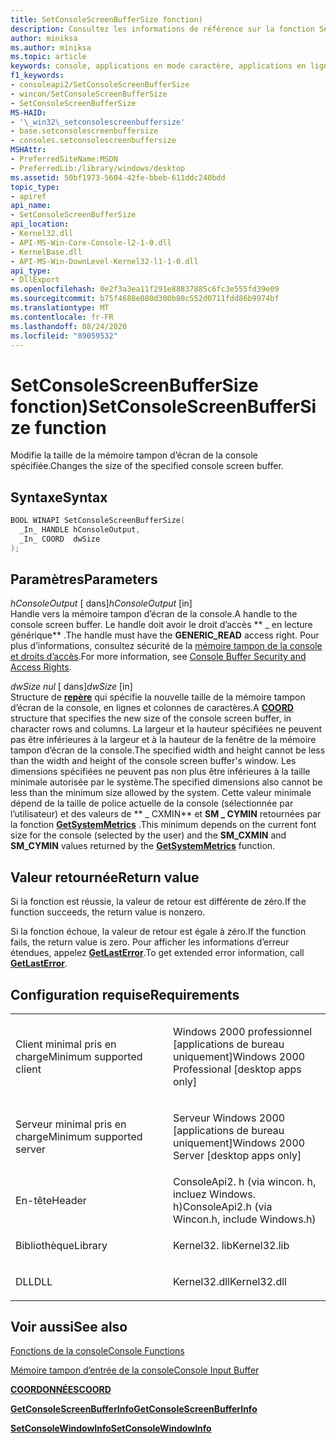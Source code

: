 ```yaml
---
title: SetConsoleScreenBufferSize fonction)
description: Consultez les informations de référence sur la fonction SetConsoleScreenBufferSize, qui modifie la taille de la mémoire tampon d’écran de la console spécifiée.
author: miniksa
ms.author: miniksa
ms.topic: article
keywords: console, applications en mode caractère, applications en ligne de commande, applications Terminal Server, API de console
f1_keywords:
- consoleapi2/SetConsoleScreenBufferSize
- wincon/SetConsoleScreenBufferSize
- SetConsoleScreenBufferSize
MS-HAID:
- '\_win32\_setconsolescreenbuffersize'
- base.setconsolescreenbuffersize
- consoles.setconsolescreenbuffersize
MSHAttr:
- PreferredSiteName:MSDN
- PreferredLib:/library/windows/desktop
ms.assetid: 50bf1973-5604-42fe-bbeb-611ddc240bdd
topic_type:
- apiref
api_name:
- SetConsoleScreenBufferSize
api_location:
- Kernel32.dll
- API-MS-Win-Core-Console-l2-1-0.dll
- KernelBase.dll
- API-MS-Win-DownLevel-Kernel32-l1-1-0.dll
api_type:
- DllExport
ms.openlocfilehash: 0e2f3a3ea11f291e88837885c6fc3e555fd39e09
ms.sourcegitcommit: b75f4688e080d300b80c552d0711fdd86b9974bf
ms.translationtype: MT
ms.contentlocale: fr-FR
ms.lasthandoff: 08/24/2020
ms.locfileid: "89059532"
---
```

# <a name="setconsolescreenbuffersize-function"></a><span data-ttu-id="a6977-104">SetConsoleScreenBufferSize fonction)</span><span class="sxs-lookup"><span data-stu-id="a6977-104">SetConsoleScreenBufferSize function</span></span>


<span data-ttu-id="a6977-105">Modifie la taille de la mémoire tampon d’écran de la console spécifiée.</span><span class="sxs-lookup"><span data-stu-id="a6977-105">Changes the size of the specified console screen buffer.</span></span>

<a name="syntax"></a><span data-ttu-id="a6977-106">Syntaxe</span><span class="sxs-lookup"><span data-stu-id="a6977-106">Syntax</span></span>
------

```C
BOOL WINAPI SetConsoleScreenBufferSize(
  _In_ HANDLE hConsoleOutput,
  _In_ COORD  dwSize
);
```

<a name="parameters"></a><span data-ttu-id="a6977-107">Paramètres</span><span class="sxs-lookup"><span data-stu-id="a6977-107">Parameters</span></span>
----------

<span data-ttu-id="a6977-108">*hConsoleOutput* \[ dans\]</span><span class="sxs-lookup"><span data-stu-id="a6977-108">*hConsoleOutput* \[in\]</span></span>  
<span data-ttu-id="a6977-109">Handle vers la mémoire tampon d’écran de la console.</span><span class="sxs-lookup"><span data-stu-id="a6977-109">A handle to the console screen buffer.</span></span> <span data-ttu-id="a6977-110">Le handle doit avoir le droit d’accès \*\* \_ en lecture générique\*\* .</span><span class="sxs-lookup"><span data-stu-id="a6977-110">The handle must have the **GENERIC\_READ** access right.</span></span> <span data-ttu-id="a6977-111">Pour plus d’informations, consultez sécurité de la [mémoire tampon de la console et droits d’accès](console-buffer-security-and-access-rights.md).</span><span class="sxs-lookup"><span data-stu-id="a6977-111">For more information, see [Console Buffer Security and Access Rights](console-buffer-security-and-access-rights.md).</span></span>

<span data-ttu-id="a6977-112">*dwSize nul* \[ dans\]</span><span class="sxs-lookup"><span data-stu-id="a6977-112">*dwSize* \[in\]</span></span>  
<span data-ttu-id="a6977-113">Structure de [**repère**](coord-str.md) qui spécifie la nouvelle taille de la mémoire tampon d’écran de la console, en lignes et colonnes de caractères.</span><span class="sxs-lookup"><span data-stu-id="a6977-113">A [**COORD**](coord-str.md) structure that specifies the new size of the console screen buffer, in character rows and columns.</span></span> <span data-ttu-id="a6977-114">La largeur et la hauteur spécifiées ne peuvent pas être inférieures à la largeur et à la hauteur de la fenêtre de la mémoire tampon d’écran de la console.</span><span class="sxs-lookup"><span data-stu-id="a6977-114">The specified width and height cannot be less than the width and height of the console screen buffer's window.</span></span> <span data-ttu-id="a6977-115">Les dimensions spécifiées ne peuvent pas non plus être inférieures à la taille minimale autorisée par le système.</span><span class="sxs-lookup"><span data-stu-id="a6977-115">The specified dimensions also cannot be less than the minimum size allowed by the system.</span></span> <span data-ttu-id="a6977-116">Cette valeur minimale dépend de la taille de police actuelle de la console (sélectionnée par l’utilisateur) et des valeurs de \*\* \_ CXMIN\*\* et **SM \_ CYMIN** retournées par la fonction [**GetSystemMetrics**](https://msdn.microsoft.com/library/windows/desktop/ms724385) .</span><span class="sxs-lookup"><span data-stu-id="a6977-116">This minimum depends on the current font size for the console (selected by the user) and the **SM\_CXMIN** and **SM\_CYMIN** values returned by the [**GetSystemMetrics**](https://msdn.microsoft.com/library/windows/desktop/ms724385) function.</span></span>

<a name="return-value"></a><span data-ttu-id="a6977-117">Valeur retournée</span><span class="sxs-lookup"><span data-stu-id="a6977-117">Return value</span></span>
------------

<span data-ttu-id="a6977-118">Si la fonction est réussie, la valeur de retour est différente de zéro.</span><span class="sxs-lookup"><span data-stu-id="a6977-118">If the function succeeds, the return value is nonzero.</span></span>

<span data-ttu-id="a6977-119">Si la fonction échoue, la valeur de retour est égale à zéro.</span><span class="sxs-lookup"><span data-stu-id="a6977-119">If the function fails, the return value is zero.</span></span> <span data-ttu-id="a6977-120">Pour afficher les informations d’erreur étendues, appelez [**GetLastError**](https://msdn.microsoft.com/library/windows/desktop/ms679360).</span><span class="sxs-lookup"><span data-stu-id="a6977-120">To get extended error information, call [**GetLastError**](https://msdn.microsoft.com/library/windows/desktop/ms679360).</span></span>

<a name="requirements"></a><span data-ttu-id="a6977-121">Configuration requise</span><span class="sxs-lookup"><span data-stu-id="a6977-121">Requirements</span></span>
------------

<table>
<colgroup>
<col width="50%" />
<col width="50%" />
</colgroup>
<tbody>
<tr class="odd">
<td><p><span data-ttu-id="a6977-122">Client minimal pris en charge</span><span class="sxs-lookup"><span data-stu-id="a6977-122">Minimum supported client</span></span></p></td>
<td><p><span data-ttu-id="a6977-123">Windows 2000 professionnel [applications de bureau uniquement]</span><span class="sxs-lookup"><span data-stu-id="a6977-123">Windows 2000 Professional [desktop apps only]</span></span></p></td>
</tr>
<tr class="even">
<td><p><span data-ttu-id="a6977-124">Serveur minimal pris en charge</span><span class="sxs-lookup"><span data-stu-id="a6977-124">Minimum supported server</span></span></p></td>
<td><p><span data-ttu-id="a6977-125">Serveur Windows 2000 [applications de bureau uniquement]</span><span class="sxs-lookup"><span data-stu-id="a6977-125">Windows 2000 Server [desktop apps only]</span></span></p></td>
</tr>
<tr class="odd">
<td><p><span data-ttu-id="a6977-126">En-tête</span><span class="sxs-lookup"><span data-stu-id="a6977-126">Header</span></span></p></td>
<td><span data-ttu-id="a6977-127">ConsoleApi2. h (via wincon. h, incluez Windows. h)</span><span class="sxs-lookup"><span data-stu-id="a6977-127">ConsoleApi2.h (via Wincon.h, include Windows.h)</span></span></td>
</tr>
<tr class="even">
<td><p><span data-ttu-id="a6977-128">Bibliothèque</span><span class="sxs-lookup"><span data-stu-id="a6977-128">Library</span></span></p></td>
<td><span data-ttu-id="a6977-129">Kernel32. lib</span><span class="sxs-lookup"><span data-stu-id="a6977-129">Kernel32.lib</span></span></td>
</tr>
<tr class="odd">
<td><p><span data-ttu-id="a6977-130">DLL</span><span class="sxs-lookup"><span data-stu-id="a6977-130">DLL</span></span></p></td>
<td><span data-ttu-id="a6977-131">Kernel32.dll</span><span class="sxs-lookup"><span data-stu-id="a6977-131">Kernel32.dll</span></span></td>
</tr>
<tr class="even">
</tr>
<tr class="odd">
</tr>
<tr class="even">
</tr>
</tbody>
</table>

## <a name="span-idsee_alsospansee-also"></a><span data-ttu-id="a6977-132"><span id="see_also"></span>Voir aussi</span><span class="sxs-lookup"><span data-stu-id="a6977-132"><span id="see_also"></span>See also</span></span>


[<span data-ttu-id="a6977-133">Fonctions de la console</span><span class="sxs-lookup"><span data-stu-id="a6977-133">Console Functions</span></span>](console-functions.md)

[<span data-ttu-id="a6977-134">Mémoire tampon d’entrée de la console</span><span class="sxs-lookup"><span data-stu-id="a6977-134">Console Input Buffer</span></span>](console-input-buffer.md)

[<span data-ttu-id="a6977-135">**COORDONNÉES**</span><span class="sxs-lookup"><span data-stu-id="a6977-135">**COORD**</span></span>](coord-str.md)

[<span data-ttu-id="a6977-136">**GetConsoleScreenBufferInfo**</span><span class="sxs-lookup"><span data-stu-id="a6977-136">**GetConsoleScreenBufferInfo**</span></span>](getconsolescreenbufferinfo.md)

[<span data-ttu-id="a6977-137">**SetConsoleWindowInfo**</span><span class="sxs-lookup"><span data-stu-id="a6977-137">**SetConsoleWindowInfo**</span></span>](setconsolewindowinfo.md)

 

 




